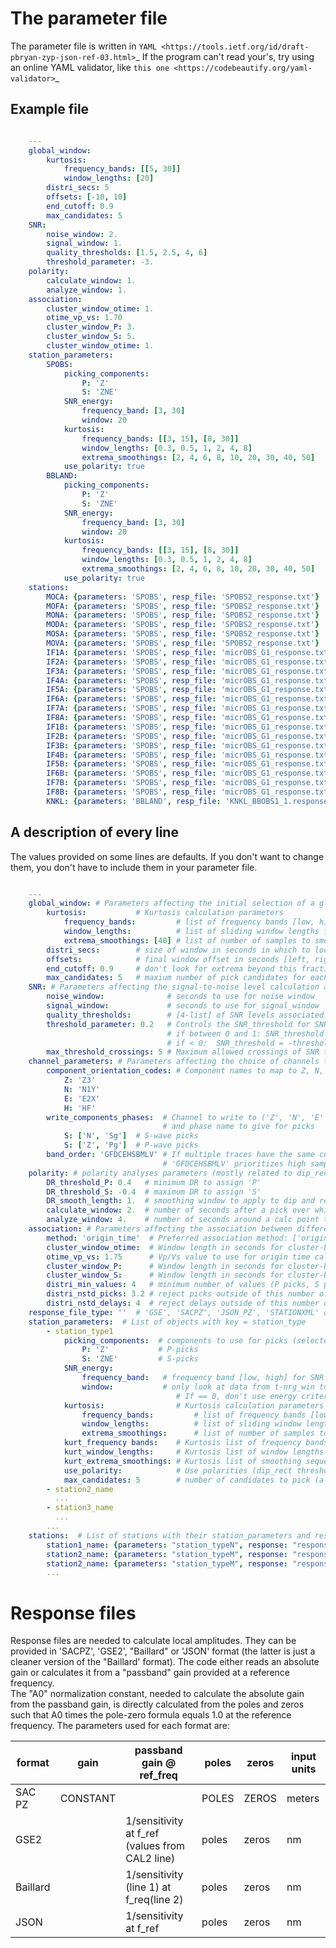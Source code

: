 
The parameter file
========================================

The parameter file is written in 
`YAML <https://tools.ietf.org/id/draft-pbryan-zyp-json-ref-03.html>`_
If the program can't read your's, try using an online YAML validator, like
`this one <https://codebeautify.org/yaml-validator>`_

Example file
-------------------------------

```yaml

    ---
    global_window:
        kurtosis:
            frequency_bands: [[5, 30]]
            window_lengths: [20]
        distri_secs: 5
        offsets: [-10, 10]
        end_cutoff: 0.9
        max_candidates: 5
    SNR:
        noise_window: 2.
        signal_window: 1.
        quality_thresholds: [1.5, 2.5, 4, 6]
        threshold_parameter: -3.
    polarity:
        calculate_window: 1.
        analyze_window: 1.
    association:
        cluster_window_otime: 1.
        otime_vp_vs: 1.70
        cluster_window_P: 3.
        cluster_window_S: 5.
        cluster_window_otime: 1.
    station_parameters:
        SPOBS:
            picking_components:
                P: 'Z'
                S: 'ZNE'
            SNR_energy:
                frequency_band: [3, 30]
                window: 20
            kurtosis:
                frequency_bands: [[3, 15], [8, 30]]
                window_lengths: [0.3, 0.5, 1, 2, 4, 8]
                extrema_smoothings: [2, 4, 6, 8, 10, 20, 30, 40, 50]
            use_polarity: true
        BBLAND:
            picking_components:
                P: 'Z'
                S: 'ZNE'
            SNR_energy:
                frequency_band: [3, 30]
                window: 20
            kurtosis:
                frequency_bands: [[3, 15], [8, 30]]
                window_lengths: [0.3, 0.5, 1, 2, 4, 8]
                extrema_smoothings: [2, 4, 6, 8, 10, 20, 30, 40, 50]
            use_polarity: true
    stations:
        MOCA: {parameters: 'SPOBS', resp_file: 'SPOBS2_response.txt'}
        MOFA: {parameters: 'SPOBS', resp_file: 'SPOBS2_response.txt'}
        MONA: {parameters: 'SPOBS', resp_file: 'SPOBS2_response.txt'}
        MODA: {parameters: 'SPOBS', resp_file: 'SPOBS2_response.txt'}
        MOSA: {parameters: 'SPOBS', resp_file: 'SPOBS2_response.txt'}
        MOVA: {parameters: 'SPOBS', resp_file: 'SPOBS2_response.txt'}
        IF1A: {parameters: 'SPOBS', resp_file: 'micrOBS_G1_response.txt'}
        IF2A: {parameters: 'SPOBS', resp_file: 'micrOBS_G1_response.txt'}
        IF3A: {parameters: 'SPOBS', resp_file: 'micrOBS_G1_response.txt'}
        IF4A: {parameters: 'SPOBS', resp_file: 'micrOBS_G1_response.txt'}
        IF5A: {parameters: 'SPOBS', resp_file: 'micrOBS_G1_response.txt'}
        IF6A: {parameters: 'SPOBS', resp_file: 'micrOBS_G1_response.txt'}
        IF7A: {parameters: 'SPOBS', resp_file: 'micrOBS_G1_response.txt'}
        IF8A: {parameters: 'SPOBS', resp_file: 'micrOBS_G1_response.txt'}
        IF1B: {parameters: 'SPOBS', resp_file: 'micrOBS_G1_response.txt'}
        IF2B: {parameters: 'SPOBS', resp_file: 'micrOBS_G1_response.txt'}
        IF3B: {parameters: 'SPOBS', resp_file: 'micrOBS_G1_response.txt'}
        IF4B: {parameters: 'SPOBS', resp_file: 'micrOBS_G1_response.txt'}
        IF5B: {parameters: 'SPOBS', resp_file: 'micrOBS_G1_response.txt'}
        IF6B: {parameters: 'SPOBS', resp_file: 'micrOBS_G1_response.txt'}
        IF7B: {parameters: 'SPOBS', resp_file: 'micrOBS_G1_response.txt'}
        IF8B: {parameters: 'SPOBS', resp_file: 'micrOBS_G1_response.txt'}
        KNKL: {parameters: 'BBLAND', resp_file: 'KNKL_BBOBS1_1.response.txt'}
```

A description of every line
-------------------------------

The values provided on some lines are defaults.  If you don't want
to change them, you don't have to include them in your parameter file.

```yaml

    ---
    global_window: # Parameters affecting the initial selection of a global pick window across all stations using the distribution of kurtosis extrema)
        kurtosis:           # Kurtosis calculation parameters
            frequency_bands:         # list of frequency bands [low, high] to use
            window_lengths:          # list of sliding window lengths to use
            extrema_smoothings: [40] # list of number of samples to smooth extrema by when looking for pick
        distri_secs:        # size of window in seconds in which to look for the maximum # of picks
        offsets:            # final window offset in seconds [left, right] from peak distribution
        end_cutoff: 0.9     # don't look for extrema beyond this fraction of the overall time
        max_candidates: 5   # maxium number of pick candidates for each trace
    SNR: # Parameters affecting the signal-to-noise level calculation and use
        noise_window:              # seconds to use for noise window
        signal_window:             # seconds to use for signal_window
        quality_thresholds:        # [4-list] of SNR levels associated with quality levels '3', '2', '1' and '0'
        threshold_parameter: 0.2   # Controls the SNR_threshold for SNR-based quality evaluation
                                   # if between 0 and 1: SNR_threshold = max(max(SNR)*threshold_parameter, quality_thresholds[0])
                                   # if < 0:  SNR_threshold = -threshold_parameter
        max_threshold_crossings: 5 # Maximum allowed crossings of SNR threshold within global window
    channel_parameters: # Parameters affecting the choice of channels to pick on and save to
        component_orientation_codes: # Component names to map to Z, N, E and H
            Z: 'Z3'
            N: 'N1Y'
            E: 'E2X'
            H: 'HF'
        write_components_phases:  # Channel to write to ('Z', 'N', 'E' or 'H', mapped as above)
                                  # and phase name to give for picks
            S: ['N', 'Sg']  # S-wave picks
            S: ['Z', 'Pg']  # P-wave picks
        band_order: 'GFDCEHSBMLV' # If multiple traces have the same component, chose the one with the earliest listed band code
                                  # 'GFDCEHSBMLV' prioritizes high sampling rates over low, and short period over broadband
    polarity: # polarity analyses parameters (mostly related to dip_rect, or DR, see Baillard et al 2014)
        DR_threshold_P: 0.4   # minimum DR to assign 'P'
        DR_threshold_S: -0.4  # maximum DR to assign 'S'
        DR_smooth_length: 1.  # smoothing window to apply to dip and rectilinearity when calculating DR
        calculate_window: 2.  # number of seconds after a pick over which to calculate dip_rect
        analyze_window: 4.    # number of seconds around a calc point to calculate polarity
    association: # Parameters affecting the association between different stations
        method: 'origin_time'  # Preferred association method: ['origin_time', 'arrival_time']
        cluster_window_otime:  # Window length in seconds for cluster-based rejection of origin times
        otime_vp_vs: 1.75      # Vp/Vs value to use for origin time calculations
        cluster_window_P:      # Window length in seconds for cluster-based rejection of P arrivals
        cluster_window_S:      # Window length in seconds for cluster-based rejection of S arrivals
        distri_min_values: 4   # minimum number of values (P picks, S picks, or PS-times) needed for distribution-based rejection
        distri_nstd_picks: 3.2 # reject picks outside of this number of standard deviations
        distri_nstd_delays: 4  # reject delays outside of this number of standard deviations
    response_file_type: ''  # 'GSE', 'SACPZ', 'JSON_PZ', 'STATIONXML' or '': the latter means Baillard PoleZero format
    station_parameters:  # List of objects with key = station_type
        - station_type1
            picking_components:  # components to use for picks (selected from 'ZNEH')
                P: 'Z'           # P-picks
                S: 'ZNE'         # S-picks
            SNR_energy:
                frequency_band:   # frequency band [low, high] for SNR and energy calculations
                window:           # only look at data from t-nrg_win to t when evaluating energy, where t is the time of the peak waveform energy.
                                     # If == 0, don't use energy criteria.
            kurtosis:                # Kurtosis calculation parameters
                frequency_bands:         # list of frequency bands [low, high] to use
                window_lengths:          # list of sliding window lengths to use
                extrema_smoothings:      # list of number of samples to smooth extrema by when looking for pick
            kurt_frequency bands:    # Kurtosis list of frequency bands over which to run Kurtosis, e.g.[[3, 15], [8, 30]]
            kurt_window_lengths:     # Kurtosis list of window lengths in seconds, e.g. [0.3, 0.5, 1, 2, 4, 8]
            kurt_extrema_smoothings: # Kurtosis list of smoothing sequences in samples, e.g. [2, 4, 6, 8, 10, 20, 30, 40, 50]
            use_polarity:            # Use polarities (dip_rect thresholds) to assign P and S picks
            max_candidates: 5        # number of candidates to pick (a big number allows alternate candidates)
        - station2_name
          ...
        - station3_name
          ...
        ...
    stations:  # List of stations with their station_parameters and responsefiles
        station1_name: {parameters: "station_typeN", response: "responsefilename"}
        station2_name: {parameters: "station_typeM", response: "responsefilename"}
        station2_name: {parameters: "station_typeM", response: "responsefilename"}
        ...    
```

Response files
========================================


Response files are needed to calculate local amplitudes.  They can be provided
in 'SACPZ', 'GSE2', "Baillard" or 'JSON' format (the latter is just a cleaner
version of the "Baillard' format).  The code either reads an absolute gain
or calculates it from  a "passband" gain provided at a reference frequency.  
The "A0" normalization constant, needed to calculate the absolute gain from the
passband gain, is directly calculated from the poles and zeros such that A0 times
the pole-zero formula equals 1.0 at the reference frequency. The
parameters used for each format are:

 format   | gain     | passband gain @ ref_freq | poles | zeros | input units |
----------|----------|--------------------------|-------|-------|-------------|
 SAC PZ   | CONSTANT |                          | POLES | ZEROS |  meters     |
 GSE2     |          |  1/sensitivity at f_ref  (values from CAL2 line) | poles | zeros |  nm         |
 Baillard |          | 1/sensitivity (line 1) at f_req(line 2)  | poles | zeros |  nm         |
 JSON     |          | 1/sensitivity at f_ref   | poles | zeros |  nm         |
